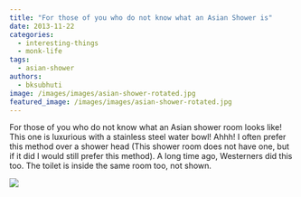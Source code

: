 ```yaml
---
title: "For those of you who do not know what an Asian Shower is"
date: 2013-11-22
categories: 
  - interesting-things
  - monk-life
tags: 
  - asian-shower
authors: 
  - bksubhuti
image: /images/images/asian-shower-rotated.jpg
featured_image: /images/images/asian-shower-rotated.jpg
---
```


For those of you who do not know what an Asian shower room looks like! This one is luxurious with a stainless steel water bowl! Ahhh! I often prefer this method over a shower head (This shower room does not have one, but if it did I would still prefer this method). A long time ago, Westerners did this too. The toilet is inside the same room too, not shown.

![](/images/asian-shower-576x1024.jpg)